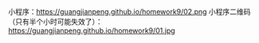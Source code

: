 小程序：https://guangjianpeng.github.io/homework9/02.png
小程序二维码（只有半个小时可能失效了）：https://guangjianpeng.github.io/homework9/01.jpg
